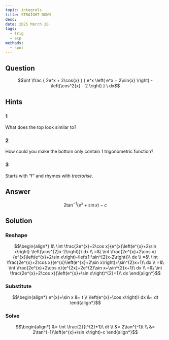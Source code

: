 ```yaml
---
topic: integrals
title: STRAIGHT DOWN
desc: 
date: 2025 March 20
tags:
  - trig
  - exp
methods:
  - spot
---
```



## Question
```math
\int
  \frac
    { 2e^x + 2\cos{x} }
    { e^x \left( e^x + 2\sin{x} \right) - \left(\cos^2{x} - 2 \right) }
\ dx
```


## Hints

### 1
What does the top look similar to?

### 2
How could you make the bottom only contain 1 trigonometric function?

### 3
Starts with “f” and rhymes with <em>tractorise</em>.


## Answer
```math
2\tan^{-1}\left(e^{x}+\sin x\right)-c
```


## Solution

### Reshape
```math
\begin{align*}
  &\ \int \frac{2e^{x}+2\cos x}{e^{x}\left(e^{x}+2\sin x\right)-\left(\cos^{2}x-2\right)}\ dx
  \\ =&\ \int \frac{2e^{x}+2\cos x}{e^{x}\left(e^{x}+2\sin x\right)-\left(1-\sin^{2}x-2\right)}\ dx
  \\ =&\ \int \frac{2e^{x}+2\cos x}{e^{x}\left(e^{x}+2\sin x\right)+\sin^{2}x+1}\ dx
  \\ =&\ \int \frac{2e^{x}+2\cos x}{e^{2x}+2e^{2}\sin x+\sin^{2}x+1}\ dx
  \\ =&\ \int \frac{2e^{x}+2\cos x}{\left(e^{x}+\sin x\right)^{2}+1}\ dx
\end{align*}
```

### Substitute
```math
\begin{align*}
  e^{x}+\sin x &= t
  \\ \left(e^{x}+\cos x\right)\ dx &= dt
\end{align*}
```

### Solve
```math
\begin{align*}
  &= \int \frac{2}{t^{2}+1}\ dt
  \\ &= 2\tan^{-1}t
  \\ &= 2\tan^{-1}\left(e^{x}+\sin x\right)-c
\end{align*}
```
